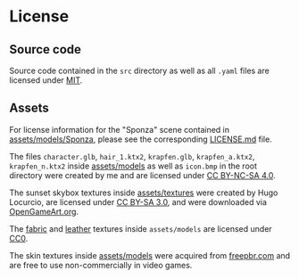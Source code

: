 # License

## Source code

Source code contained in the `src` directory as well as all `.yaml` files are licensed under [MIT](LICENSE-MIT).

## Assets

For license information for the "Sponza" scene contained in [assets/models/Sponza](assets/models/Sponza), please see the corresponding [LICENSE.md](assets/models/Sponza/LICENSE.md) file.

The files `character.glb`, `hair_1.ktx2`, `krapfen.glb`, `krapfen_a.ktx2`, `krapfen_n.ktx2` inside [assets/models](assets/models) as well as `icon.bmp` in the root directory were created by me and are licensed under [CC BY-NC-SA 4.0](https://creativecommons.org/licenses/by-nc-sa/4.0/).

The sunset skybox textures inside [assets/textures](assets/textures) were created by Hugo Locurcio, are licensed under [CC BY-SA 3.0](https://creativecommons.org/licenses/by-sa/3.0/), and were downloaded via [OpenGameArt.org](https://opengameart.org/content/red-eclipse-skyboxes).

The [fabric](https://ambientcg.com/view?id=Fabric030) and [leather](https://ambientcg.com/view?id=Leather014) textures inside `assets/models` are licensed under [CC0](https://creativecommons.org/public-domain/cc0/).

The skin textures inside [assets/models](assets/models) were acquired from [freepbr.com](https://freepbr.com/product/human-freckled-skin-1/) and are free to use non-commercially in video games.
